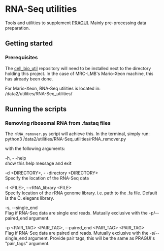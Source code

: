 # RNA-Seq utilities
Tools and utilities to supplement [PRAGUI](https://github.com/lmb-seq/PRAGUI).
Mainly pre-processing data preparation.

## Getting started

### Prerequisites
The [cell_bio_util](https://github.com/lmb-seq/cell_bio_util) repository will need 
to be installed next to the directory holding this project. In the case of MRC-LMB's 
Mario-Xeon machine, this has already been done.

For Mario-Xeon, RNA-Seq utilities is located in:  
    /data2/utilities/RNA-Seq_utilities/

## Running the scripts
### Removing ribosomal RNA from .fastaq files
The `rRNA_remover.py` script will achieve this. In the terminal, simply run:  
    python3 /data2/utilities/RNA-Seq_utilities/rRNA_remover.py  

with the following arguments:


-h, - -help  
show this help message and exit
  
-d &lt;DIRECTORY&gt;, - -directory &lt;DIRECTORY&gt;  
Specify the location of the RNA-Seq data

-l &lt;FILE&gt;, --rRNA_library &lt;FILE&gt;  
Specify location of the rRNA genome library. i.e. path to the .fa file. Default is the C. elegans library.

-s, --single_end  
Flag if RNA-Seq data are single end reads. Mutually exclusive with the -p/--paired_end argument. 
 
-p &lt;PAIR_TAG&gt; &lt;PAIR_TAG&gt;, --paired_end &lt;PAIR_TAG&gt; &lt;PAIR_TAG&gt;  
Flag if RNA-Seq data are paired end reads. Mutually exclusive with the -s/--single_end argument. Provide 
pair tags, this will be the same as PRAGUI's "pair_tags" argument.
